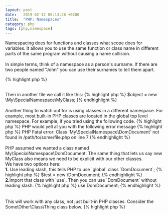 ```yaml
---
layout: post
date:   2019-02-12 06:13:26 +0200
title:  "PHP: Namespaces"
category: php
tags: [php,namespace]
---
```


Namespacing does for functions and classes what scope does for variables. It allows you to use the same function or class name in different parts of the same program without causing a name collision.
<br /><br />
In simple terms, think of a namespace as a person's surname. If there are two people named "John" you can use their surnames to tell them apart.




{% highlight php %}
<?php
namespace My\SpecialNamespace;
class MyClass
{
}

$object = new MyClass;
{% endhighlight %}

<br /><br />
Then in another file we call it like this:
{% highlight php %}
$object = new \My\SpecialNamespace\MyClass;
{% endhighlight %}


<br /><br />
Another thing to watch out for is using classes in a different namespace. For example, most built-in PHP classes are located in the global top level namespace. For example, if you tried using the following code.
{% highlight php %}
<?php
namespace My\SpecialNamespace;
class MyClass
{
    public function __construct()
    {
        $test = new DomDocument;
    }
}    
$object = new MyClass;
{% endhighlight %}
<br />
PHP would yell at you with the following error message
{% highlight php %}
PHP Fatal error:  Class 'My\SpecialNamespace\DomDocument' not 
found in /path/to/some/file.php on line 7   
{% endhighlight %}

<br /><br />
PHP assumed we wanted a class named My\SpecialNamespace\DomDocument. The same thing that lets us say new MyClass also means we need to be explicit with our other classes.
<br />
We have two options here:
<br />
<b>1.</b> Use leading slash, this tells PHP to use `global` class `DomDocument`;
{% highlight php %}
$test = new \DomDocument;
{% endhighlight %}

<br />
<b>2.</b>Import that class with `use`. Then you can use `DomDocument` without leading slash.
{% highlight php %}
use DomDocument;
{% endhighlight %}

<br /><br /><br />
This will work with any class, not just built-in PHP classes. Consider the Some\Other\Class\Thing class below.
{% highlight php %}
<?php
namespace My\SpecialNamespace;
use Some\Other\Class\Thing;

$object = new \Some\Other\Class\Thing;
$object = new Thing;
{% endhighlight %}
